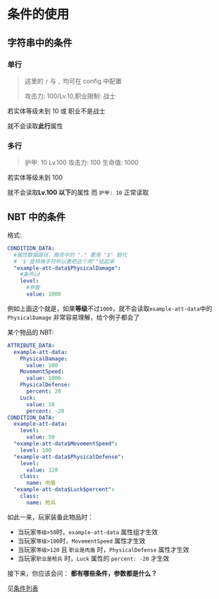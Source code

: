 # 条件的使用

## 字符串中的条件

### 单行

> 这里的 `/` 与 `,` 均可在 config 中配置
>
> 攻击力: 100/Lv.10,职业限制: 战士

若实体等级未到 10 或 职业不是战士

就不会读取**此行**属性

### 多行

> 护甲: 10
> Lv.100
> 攻击力: 100
> 生命值: 1000

若实体等级未到 100

就不会读取**Lv.100 以下**的属性
而 `护甲: 10` 正常读取

## NBT 中的条件

格式:

```yaml
CONDITION_DATA:
  #属性数据路径，路径中的 "." 要用 "$" 替代
  # '$'是特殊字符所以要把这个用""括起来
  "example-att-data$PhysicalDamage":
    #条件id
    level:
      #参数
      value: 1000
```

例如上面这个就是，如果**等级**不过`1000`，就不会读取`example-att-data`中的`PhysicalDamage`
非常容易理解，给个例子都会了

某个物品的 NBT:

```yaml
ATTRIBUTE_DATA:
  example-att-data:
    PhysicalDamage:
      value: 100
    MovementSpeed:
      value: 1000
    PhysicalDefense:
      percent: 20
    Luck:
      value: 10
      percent: -20
CONDITION_DATA:
  example-att-data:
    level:
      value: 50
  "example-att-data$MovementSpeed":
    level: 100
  "example-att-data$PhysicalDefense":
    level:
      value: 120
    class:
      name: 肉盾
  "example-att-data$Luck$percent":
    class:
      name: 枪兵
```

如此一来，玩家装备此物品时：

- 当玩家`等级>50`时，`example-att-data` 属性组才生效
- 当玩家`等级>100`时，`MovementSpeed` 属性才生效
- 当玩家`等级>120` 且 `职业是肉盾` 时，`PhysicalDefense` 属性才生效
- 当玩家`职业是枪兵` 时，`Luck` 属性的 `percent: -20` 才生效

接下来，你应该会问： **都有哪些条件，参数都是什么？**

见[条件列表](https://blog.skillw.com/#sort=attsystem&doc=%E8%A3%85%E5%A4%87%E6%A0%8F%E7%B3%BB%E7%BB%9F/%E6%9D%A1%E4%BB%B6/Conditions.md)
